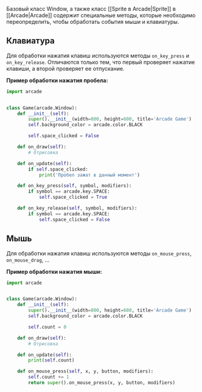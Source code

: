 Базовый класс Window, а также класс [[Sprite в Arcade|Sprite]] в [[Arcade|Arcade]] содержит специальные методы, которые необходимо переопределить, чтобы обработать события мыши и клавиатуры.

## Клавиатура

Для обработки нажатия клавиш используются методы `on_key_press` и `on_key_release`. Отличаются только тем, что первый проверяет нажатие клавиши, а второй проверяет ее отпускание.

**Пример обработки нажатия пробела:**

```Python
import arcade


class Game(arcade.Window):
	def __init__(self):
		super().__init__(width=800, height=600, title='Arcade Game')
		self.background_color = arcade.color.BLACK

		self.space_clicked = False

	def on_draw(self):
		# Отрисовка

	def on_update(self):
		if self.space_clicked:
			print('Пробел зажат в данный момент')

	def on_key_press(self, symbol, modifiers):
		if symbol == arcade.key.SPACE:
			self.space_clicked = True

	def on_key_release(self, symbol, modifiers):
		if symbol == arcade.key.SPACE:
			self.space_clicked = False
```

## Мышь

Для обработки нажатия клавиш используются методы `on_mouse_press`, `on_mouse_drag`, ...

**Пример обработки нажатия мыши:**

```Python
import arcade


class Game(arcade.Window):
	def __init__(self):
		super().__init__(width=800, height=600, title='Arcade Game')
		self.background_color = arcade.color.BLACK

		self.count = 0

	def on_draw(self):
		# Отрисовка

	def on_update(self):
		print(self.count)

	def on_mouse_press(self, x, y, button, modifiers):
		self.count += 1
		return super().on_mouse_press(x, y, button, modifiers)
```